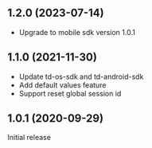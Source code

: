 ## 1.2.0 (2023-07-14)

* Upgrade to mobile sdk version 1.0.1

## 1.1.0 (2021-11-30)

* Update td-os-sdk and td-android-sdk
* Add default values feature
* Support reset global session id

## 1.0.1 (2020-09-29)

Initial release
